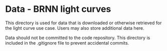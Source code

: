 # Data - BRNN light curves

This directory is used for data that is downloaded or otherwise retrieved for the light curve use case. Users may
also store additional data here. 

Data should not be committed to the code repository. This directory is included in the .gitignore file to prevent
accidental commits.
